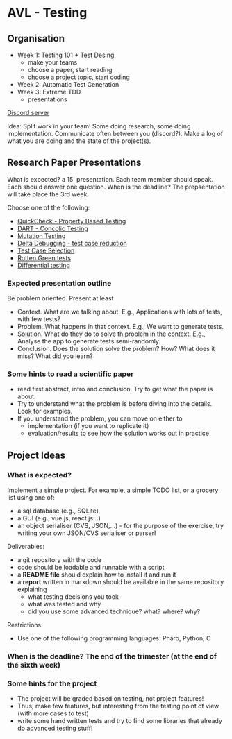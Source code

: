 # AVL - Testing

## Organisation

- Week 1: Testing 101 + Test Desing
  - make your teams
  - choose a paper, start reading
  - choose a project topic, start coding
- Week 2: Automatic Test Generation
- Week 3: Extreme TDD
  - presentations

[Discord server](https://discord.gg/h2mH5Daq)

Idea: Split work in your team! Some doing research, some doing implementation. Communicate often between you (discord?). Make a log of what you are doing and the state of the project(s).

## Research Paper Presentations

What is expected? a 15' presentation. Each team member should speak. Each should answer one question.
When is the deadline? The prepsentation will take place the 3rd week.

Choose one of the following:
 - [QuickCheck - Property Based Testing](https://www.cs.tufts.edu/~nr/cs257/archive/john-hughes/quick.pdf) 
 - [DART - Concolic Testing](https://web.eecs.umich.edu/~weimerw/590/reading/p213-godefroid.pdf)
 - [Mutation Testing](https://edisciplinas.usp.br/pluginfile.php/1943431/mod_resource/content/1/Hints_on_Test_Data_Selection-Demillo.pdf)
 - [Delta Debugging - test case reduction](https://www.cs.purdue.edu/homes/xyzhang/fall07/Papers/delta-debugging.pdf)
 - [Test Case Selection](https://hal.inria.fr/hal-01344842/document)
 - [Rotten Green tests](https://hal.inria.fr/hal-02002346v2/document)
 - [Differential testing](https://www.cs.swarthmore.edu/~bylvisa1/cs97/f13/Papers/DifferentialTestingForSoftware.pdf)

### Expected presentation outline

Be problem oriented. Present at least
 - Context. What are we talking about. E.g., Applications with lots of tests, with few tests?
 - Problem. What happens in that context. E.g., We want to generate tests.
 - Solution. What do they do to solve th problem in the context. E.g., Analyse the app to generate tests semi-randomly.
 - Conclusion. Does the solution solve the problem? How? What does it miss? What did you learn?

### Some hints to read a scientific paper
  - read first abstract, intro and conclusion. Try to get what the paper is about.
  - Try to understand what the problem is before diving into the details. Look for examples.
  - If you understand the problem, you can move on either to
    - implementation (if you want to replicate it)
    - evaluation/results to see how the solution works out in practice

## Project Ideas

### What is expected?
Implement a simple project. For example, a simple TODO list, or a grocery list using one of:
 - a sql database (e.g., SQLite)
 - a GUI (e.g., vue.js, react.js...)
 - an object serialiser (CVS, JSON,...) - for the purpose of the exercise, try writing your own JSON/CVS serialiser or parser!

Deliverables:
 - a git repository with the code
 - code should be loadable and runnable with a script
 - a **README file** should explain how to install it and run it
 - a **report** written in markdown should be available in the same repository explaining
   - what testing decisions you took
   - what was tested and why
   - did you use some advanced technique? what? where? why?

Restrictions:
 - Use one of the following programming languages: Pharo, Python, C

### When is the deadline? The end of the trimester (at the end of the sixth week)
 
### Some hints for the project
- The project will be graded based on testing, not project features!
- Thus, make few features, but interesting from the testing point of view (with more cases to test)
- write some hand written tests and try to find some libraries that already do advanced testing stuff!
